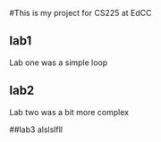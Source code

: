 #This is my project  for CS225 at EdCC

## lab1
Lab one was a simple loop

## lab2 
Lab two was a bit more complex

##lab3 
alslslfll
